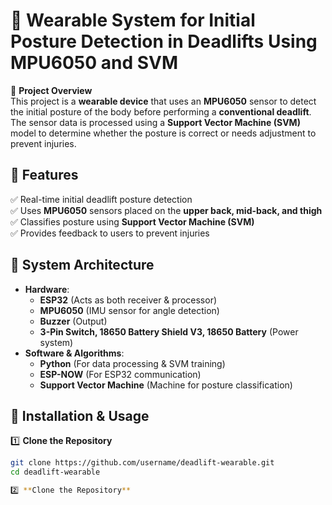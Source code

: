 # 📌 Wearable System for Initial Posture Detection in Deadlifts Using MPU6050 and SVM  

🚀 **Project Overview**  
This project is a **wearable device** that uses an **MPU6050** sensor to detect the initial posture of the body before performing a **conventional deadlift**. The sensor data is processed using a **Support Vector Machine (SVM)** model to determine whether the posture is correct or needs adjustment to prevent injuries.  

## 📖 Features  
✅ Real-time initial deadlift posture detection  
✅ Uses **MPU6050** sensors placed on the **upper back, mid-back, and thigh**  
✅ Classifies posture using **Support Vector Machine (SVM)**  
✅ Provides feedback to users to prevent injuries  

## 📌 System Architecture  
- **Hardware**:  
  - **ESP32** (Acts as both receiver & processor)  
  - **MPU6050** (IMU sensor for angle detection)
  - **Buzzer** (Output)
  - **3-Pin Switch, 18650 Battery Shield V3, 18650 Battery** (Power system)  
- **Software & Algorithms**:  
  - **Python** (For data processing & SVM training)  
  - **ESP-NOW** (For ESP32 communication)  
  - **Support Vector Machine** (Machine for posture classification)  

## 📡 Installation & Usage  
1️⃣ **Clone the Repository**  
```bash
git clone https://github.com/username/deadlift-wearable.git
cd deadlift-wearable

2️⃣ **Clone the Repository**
